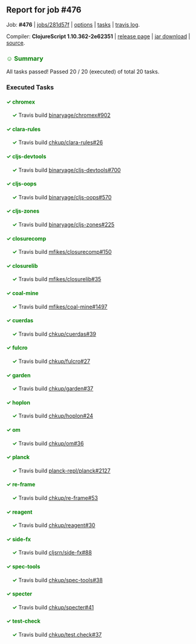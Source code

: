 ## Report for job #476

Job: **#476** | [jobs/281d57f](https://github.com/cljs-oss/canary/commit/281d57fc64f15ed93cadc57158ff94f97cdf7dbd) | [options](options.edn) | [tasks](tasks.edn) | [travis log](https://travis-ci.org/cljs-oss/canary/builds/401624852).

Compiler: **ClojureScript 1.10.362-2e62351** | [release page](https://github.com/cljs-oss/canary/releases/tag/r1.10.362-2e62351) | [jar download](https://github.com/cljs-oss/canary/releases/download/r1.10.362-2e62351/clojurescript-1.10.362-2e62351.jar) | [source](https://github.com/clojure/clojurescript/commit/2e62351fc83ba96fd73dce691abeaa81c134d6c7).

### <b style='color:green'>☺ Summary</b>

All tasks passed! Passed 20 / 20 (executed) of total 20 tasks.

### Executed Tasks

#### <b style='color:green'>&#x2713; chromex</b>
&nbsp;&nbsp;&nbsp;&nbsp;<b style='color:green'>&#x2713;</b> Travis build [binaryage/chromex#902](https://travis-ci.org/binaryage/chromex/builds/401625915)<br>

#### <b style='color:green'>&#x2713; clara-rules</b>
&nbsp;&nbsp;&nbsp;&nbsp;<b style='color:green'>&#x2713;</b> Travis build [chkup/clara-rules#26](https://travis-ci.org/chkup/clara-rules/builds/401625920)<br>

#### <b style='color:green'>&#x2713; cljs-devtools</b>
&nbsp;&nbsp;&nbsp;&nbsp;<b style='color:green'>&#x2713;</b> Travis build [binaryage/cljs-devtools#700](https://travis-ci.org/binaryage/cljs-devtools/builds/401625936)<br>

#### <b style='color:green'>&#x2713; cljs-oops</b>
&nbsp;&nbsp;&nbsp;&nbsp;<b style='color:green'>&#x2713;</b> Travis build [binaryage/cljs-oops#570](https://travis-ci.org/binaryage/cljs-oops/builds/401625938)<br>

#### <b style='color:green'>&#x2713; cljs-zones</b>
&nbsp;&nbsp;&nbsp;&nbsp;<b style='color:green'>&#x2713;</b> Travis build [binaryage/cljs-zones#225](https://travis-ci.org/binaryage/cljs-zones/builds/401625940)<br>

#### <b style='color:green'>&#x2713; closurecomp</b>
&nbsp;&nbsp;&nbsp;&nbsp;<b style='color:green'>&#x2713;</b> Travis build [mfikes/closurecomp#150](https://travis-ci.org/mfikes/closurecomp/builds/401625969)<br>

#### <b style='color:green'>&#x2713; closurelib</b>
&nbsp;&nbsp;&nbsp;&nbsp;<b style='color:green'>&#x2713;</b> Travis build [mfikes/closurelib#35](https://travis-ci.org/mfikes/closurelib/builds/401625971)<br>

#### <b style='color:green'>&#x2713; coal-mine</b>
&nbsp;&nbsp;&nbsp;&nbsp;<b style='color:green'>&#x2713;</b> Travis build [mfikes/coal-mine#1497](https://travis-ci.org/mfikes/coal-mine/builds/401625973)<br>

#### <b style='color:green'>&#x2713; cuerdas</b>
&nbsp;&nbsp;&nbsp;&nbsp;<b style='color:green'>&#x2713;</b> Travis build [chkup/cuerdas#39](https://travis-ci.org/chkup/cuerdas/builds/401625979)<br>

#### <b style='color:green'>&#x2713; fulcro</b>
&nbsp;&nbsp;&nbsp;&nbsp;<b style='color:green'>&#x2713;</b> Travis build [chkup/fulcro#27](https://travis-ci.org/chkup/fulcro/builds/401625981)<br>

#### <b style='color:green'>&#x2713; garden</b>
&nbsp;&nbsp;&nbsp;&nbsp;<b style='color:green'>&#x2713;</b> Travis build [chkup/garden#37](https://travis-ci.org/chkup/garden/builds/401625983)<br>

#### <b style='color:green'>&#x2713; hoplon</b>
&nbsp;&nbsp;&nbsp;&nbsp;<b style='color:green'>&#x2713;</b> Travis build [chkup/hoplon#24](https://travis-ci.org/chkup/hoplon/builds/401625985)<br>

#### <b style='color:green'>&#x2713; om</b>
&nbsp;&nbsp;&nbsp;&nbsp;<b style='color:green'>&#x2713;</b> Travis build [chkup/om#36](https://travis-ci.org/chkup/om/builds/401625987)<br>

#### <b style='color:green'>&#x2713; planck</b>
&nbsp;&nbsp;&nbsp;&nbsp;<b style='color:green'>&#x2713;</b> Travis build [planck-repl/planck#2127](https://travis-ci.org/planck-repl/planck/builds/401626070)<br>

#### <b style='color:green'>&#x2713; re-frame</b>
&nbsp;&nbsp;&nbsp;&nbsp;<b style='color:green'>&#x2713;</b> Travis build [chkup/re-frame#53](https://travis-ci.org/chkup/re-frame/builds/401626010)<br>

#### <b style='color:green'>&#x2713; reagent</b>
&nbsp;&nbsp;&nbsp;&nbsp;<b style='color:green'>&#x2713;</b> Travis build [chkup/reagent#30](https://travis-ci.org/chkup/reagent/builds/401625997)<br>

#### <b style='color:green'>&#x2713; side-fx</b>
&nbsp;&nbsp;&nbsp;&nbsp;<b style='color:green'>&#x2713;</b> Travis build [cljsrn/side-fx#88](https://travis-ci.org/cljsrn/side-fx/builds/401626001)<br>

#### <b style='color:green'>&#x2713; spec-tools</b>
&nbsp;&nbsp;&nbsp;&nbsp;<b style='color:green'>&#x2713;</b> Travis build [chkup/spec-tools#38](https://travis-ci.org/chkup/spec-tools/builds/401626035)<br>

#### <b style='color:green'>&#x2713; specter</b>
&nbsp;&nbsp;&nbsp;&nbsp;<b style='color:green'>&#x2713;</b> Travis build [chkup/specter#41](https://travis-ci.org/chkup/specter/builds/401626020)<br>

#### <b style='color:green'>&#x2713; test-check</b>
&nbsp;&nbsp;&nbsp;&nbsp;<b style='color:green'>&#x2713;</b> Travis build [chkup/test.check#37](https://travis-ci.org/chkup/test.check/builds/401626031)<br>